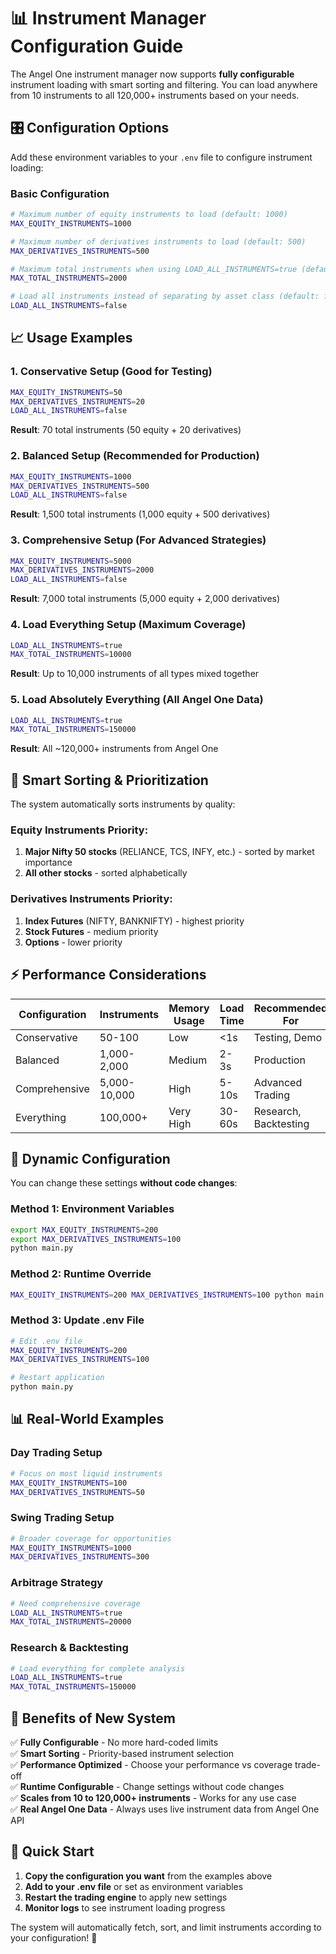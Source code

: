 # 📊 Instrument Manager Configuration Guide

The Angel One instrument manager now supports **fully configurable** instrument loading with smart sorting and filtering. You can load anywhere from 10 instruments to all 120,000+ instruments based on your needs.

## 🎛️ Configuration Options

Add these environment variables to your `.env` file to configure instrument loading:

### Basic Configuration
```bash
# Maximum number of equity instruments to load (default: 1000)
MAX_EQUITY_INSTRUMENTS=1000

# Maximum number of derivatives instruments to load (default: 500) 
MAX_DERIVATIVES_INSTRUMENTS=500

# Maximum total instruments when using LOAD_ALL_INSTRUMENTS=true (default: 2000)
MAX_TOTAL_INSTRUMENTS=2000

# Load all instruments instead of separating by asset class (default: false)
LOAD_ALL_INSTRUMENTS=false
```

## 📈 Usage Examples

### 1. Conservative Setup (Good for Testing)
```bash
MAX_EQUITY_INSTRUMENTS=50
MAX_DERIVATIVES_INSTRUMENTS=20
LOAD_ALL_INSTRUMENTS=false
```
**Result**: 70 total instruments (50 equity + 20 derivatives)

### 2. Balanced Setup (Recommended for Production)
```bash
MAX_EQUITY_INSTRUMENTS=1000
MAX_DERIVATIVES_INSTRUMENTS=500
LOAD_ALL_INSTRUMENTS=false
```
**Result**: 1,500 total instruments (1,000 equity + 500 derivatives)

### 3. Comprehensive Setup (For Advanced Strategies)
```bash
MAX_EQUITY_INSTRUMENTS=5000
MAX_DERIVATIVES_INSTRUMENTS=2000
LOAD_ALL_INSTRUMENTS=false
```
**Result**: 7,000 total instruments (5,000 equity + 2,000 derivatives)

### 4. Load Everything Setup (Maximum Coverage)
```bash
LOAD_ALL_INSTRUMENTS=true
MAX_TOTAL_INSTRUMENTS=10000
```
**Result**: Up to 10,000 instruments of all types mixed together

### 5. Load Absolutely Everything (All Angel One Data)
```bash
LOAD_ALL_INSTRUMENTS=true
MAX_TOTAL_INSTRUMENTS=150000
```
**Result**: All ~120,000+ instruments from Angel One

## 🎯 Smart Sorting & Prioritization

The system automatically sorts instruments by quality:

### Equity Instruments Priority:
1. **Major Nifty 50 stocks** (RELIANCE, TCS, INFY, etc.) - sorted by market importance
2. **All other stocks** - sorted alphabetically

### Derivatives Instruments Priority:
1. **Index Futures** (NIFTY, BANKNIFTY) - highest priority
2. **Stock Futures** - medium priority  
3. **Options** - lower priority

## ⚡ Performance Considerations

| Configuration | Instruments | Memory Usage | Load Time | Recommended For |
|---------------|-------------|--------------|-----------|-----------------|
| Conservative | 50-100 | Low | <1s | Testing, Demo |
| Balanced | 1,000-2,000 | Medium | 2-3s | Production |
| Comprehensive | 5,000-10,000 | High | 5-10s | Advanced Trading |
| Everything | 100,000+ | Very High | 30-60s | Research, Backtesting |

## 🔧 Dynamic Configuration

You can change these settings **without code changes**:

### Method 1: Environment Variables
```bash
export MAX_EQUITY_INSTRUMENTS=200
export MAX_DERIVATIVES_INSTRUMENTS=100
python main.py
```

### Method 2: Runtime Override
```bash
MAX_EQUITY_INSTRUMENTS=200 MAX_DERIVATIVES_INSTRUMENTS=100 python main.py
```

### Method 3: Update .env File
```bash
# Edit .env file
MAX_EQUITY_INSTRUMENTS=200
MAX_DERIVATIVES_INSTRUMENTS=100

# Restart application
python main.py
```

## 📊 Real-World Examples

### Day Trading Setup
```bash
# Focus on most liquid instruments
MAX_EQUITY_INSTRUMENTS=100
MAX_DERIVATIVES_INSTRUMENTS=50
```

### Swing Trading Setup  
```bash
# Broader coverage for opportunities
MAX_EQUITY_INSTRUMENTS=1000
MAX_DERIVATIVES_INSTRUMENTS=300
```

### Arbitrage Strategy
```bash
# Need comprehensive coverage
LOAD_ALL_INSTRUMENTS=true
MAX_TOTAL_INSTRUMENTS=20000
```

### Research & Backtesting
```bash
# Load everything for complete analysis
LOAD_ALL_INSTRUMENTS=true
MAX_TOTAL_INSTRUMENTS=150000
```

## 🚀 Benefits of New System

✅ **Fully Configurable** - No more hard-coded limits  
✅ **Smart Sorting** - Priority-based instrument selection  
✅ **Performance Optimized** - Choose your performance vs coverage trade-off  
✅ **Runtime Configurable** - Change settings without code changes  
✅ **Scales from 10 to 120,000+ instruments** - Works for any use case  
✅ **Real Angel One Data** - Always uses live instrument data from Angel One API  

## 🎯 Quick Start

1. **Copy the configuration you want** from the examples above
2. **Add to your .env file** or set as environment variables
3. **Restart the trading engine** to apply new settings
4. **Monitor logs** to see instrument loading progress

The system will automatically fetch, sort, and limit instruments according to your configuration! 🎉 